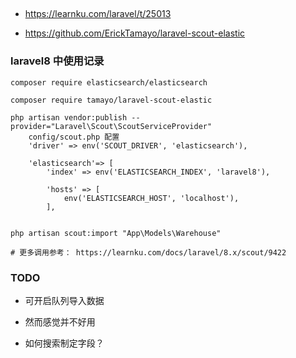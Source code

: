 ##
* https://learnku.com/laravel/t/25013

* https://github.com/ErickTamayo/laravel-scout-elastic

### laravel8 中使用记录
```
composer require elasticsearch/elasticsearch

composer require tamayo/laravel-scout-elastic

php artisan vendor:publish --provider="Laravel\Scout\ScoutServiceProvider"
    config/scout.php 配置
    'driver' => env('SCOUT_DRIVER', 'elasticsearch'),

    'elasticsearch'=> [
        'index' => env('ELASTICSEARCH_INDEX', 'laravel8'),

        'hosts' => [
            env('ELASTICSEARCH_HOST', 'localhost'),
        ],


php artisan scout:import "App\Models\Warehouse"

# 更多调用参考： https://learnku.com/docs/laravel/8.x/scout/9422
```


### TODO
* 可开启队列导入数据

* 然而感觉并不好用

* 如何搜索制定字段？
